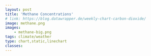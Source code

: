 ```yaml
---
layout: post
title: 'Methane Concentrations'
# link: https://blog.datawrapper.de/weekly-chart-carbon-dioxide/
image: methane.png
images:
    - methane-big.png
tags: climate/weather
type: chart,static,linechart
classes:
---
```

